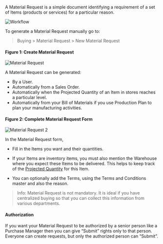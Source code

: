 A Material Request is a simple document identifying a requirement of a set of
Items (products or services) for a particular reason.

![Workflow](assets/frappe_io/images/erpnext/material-request-workflow.jpg)

To generate a Material Request manually go to:

> Buying > Material Request > New Material Request

#### Figure 1: Create Material Request 
![Material Request](assets/frappe_io/images/erpnext/material-request-1.png)

A Material Request can be generated:

  * By a User.
  * Automatically from a Sales Order.
  * Automatically when the Projected Quantity of an Item in stores reaches a particular level.
  * Automatically from your Bill of Materials if you use Production Plan to plan your manufacturing activities.

#### Figure 2: Complete Material Request Form

![Material Request 2](assets/frappe_io/images/erpnext/material-request-2.png)

In the Material Request form,

  * Fill in the Items you want and their quantities.

  * If your Items are inventory items, you must also mention the Warehouse where you expect these Items to be delivered. This helps to keep track of the [Projected Quantity](/apps/erpnext/user-guide/stock-inventory/projected-quantity) for this Item.

  * You can optionally add the Terms, using the Terms and Conditions master and also the reason.

> Info: Material Request is not mandatory. It is ideal if you have centralized
buying so that you can collect this information from various departments.

#### Authorization

If you want your Material Request to be authorized by a senior person like a
Purchase Manager then you can give “Submit” rights only to that person.
Everyone can create requests, but only the authorized person can “Submit”.

